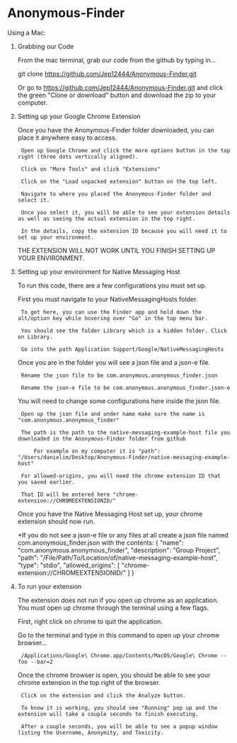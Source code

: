 # Anonymous-Finder

Using a Mac:

1) Grabbing our Code

	From the mac terminal, grab our code from the github by typing in...

	git clone https://github.com/Jep12444/Anonymous-Finder.git

	Or go to https://github.com/Jep12444/Anonymous-Finder.git and click the green "Clone or download" button and download the zip to your computer.



2) Setting up your Google Chrome Extension

	Once you have the Anonymous-Finder folder downloaded, you can place it anywhere easy to access.
	
		Open up Google Chrome and click the more options button in the top right (three dots vertically aligned).
	
		Click on "More Tools" and click "Extensions"

		Click on the "Load unpacked extension" button on the top left.
	
		Navigate to where you placed the Anonymous-Finder folder and select it.
	
		Once you select it, you will be able to see your extension details as well as seeing the actual extension in the top right.
	
		In the details, copy the extension ID because you will need it to set up your environment.


	THE EXTENSION WILL NOT WORK UNTIL YOU FINISH SETTING UP YOUR ENVIRONMENT.



3) Setting up your environment for Native Messaging Host

	To run this code, there are a few configurations you must set up.
	
	First you must navigate to your NativeMessagingHosts folder.

		To get here, you can use the Finder app and hold down the alt/option key while hovering over "Go" in the top menu bar.

		You should see the folder Library which is a hidden folder. Click on Library.

		Go into the path Application Support/Google/NativeMessagingHosts
	

	Once you are in the folder you will see a json file and a json-e file.

		Rename the json file to be com.anonymous.anonymous_finder.json

		Rename the json-e file to be com.anonymous.anonymous_finder.json-e
	
	You will need to change some configurations here inside the json file.

		Open up the json file and under name make sure the name is "com.anonymous.anonymous_finder"

		The path is the path to the native-messaging-example-host file you downloaded in the Anonymous-Finder folder from github

			For example on my computer it is "path": "/Users/danielim/Desktop/Anonymous-Finder/native-messaging-example-host"

		For allowed-origins, you will need the chrome extension ID that you saved earlier.

		That ID will be entered here "chrome-extension://CHROMEEXTENSIONID/"


	Once you have the Native Messaging Host set up, your chrome extension should now run.
	
	*If you do not see a json-e file or any files at all create a json file named com.anonymous_finder.json with the contents:
	{
  		"name": "com.anonymous.anonymous_finder",
		  "description": "Group Project",
  		"path": "/File/Path/To/Location/of/native-messaging-example-host",
  		"type": "stdio",
  		"allowed_origins": [
    		"chrome-extension://CHROMEEXTENSIONID/"
  		]
	}


4) To run your extension

	The extension does not run if you open up chrome as an application. You must open up chrome through the terminal using a few flags.

	First, right click on chrome to quit the application.

	Go to the terminal and type in this command to open up your chrome browser...
	
		/Applications/Google\ Chrome.app/Contents/MacOS/Google\ Chrome --foo --bar=2


	Once the chrome browser is open, you should be able to see your chrome extension in the top right of the browser.

		Click on the extension and click the Analyze button.

		To know it is working, you should see "Running" pop up and the extension will take a couple seconds to finish executing.

		After a couple seconds, you will be able to see a popup window listing the Username, Anonymity, and Toxicity.




